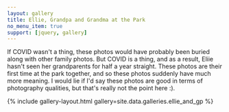 ```yaml
--- 
layout: gallery 
title: Ellie, Grandpa and Grandma at the Park 
no_menu_item: true 
support: [jquery, gallery] 
--- 
```


If COVID wasn't a thing, these photos would have probably been buried along with other family photos. But COVID is a thing, and as a result, Eliie hasn't seen her grandparents for half a year straight. These photos are their first time at the park together, and so these photos suddenly have much more meaning. I would lie if I'd say these photos are good in terms of photography qualities, but that's really not the point here :).

{% include gallery-layout.html gallery=site.data.galleries.ellie_and_gp %} 
